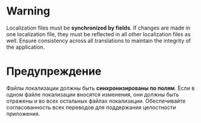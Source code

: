 # Warning

Localization files must be **synchronized by fields**. 
If changes are made in one localization file, they must be reflected in all other localization files as well. 
Ensure consistency across all translations to maintain the integrity of the application.

# Предупреждение

Файлы локализации должны быть **синхронизированы по полям**. 
Если в одном файле локализации вносятся изменения, они должны быть отражены и во всех остальных файлах локализации. 
Обеспечивайте согласованность всех переводов для поддержания целостности приложения.
